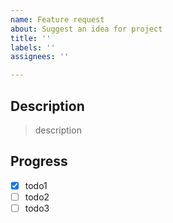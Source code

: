 ```yaml
---
name: Feature request
about: Suggest an idea for project
title: ''
labels: ''
assignees: ''

---
```


## Description

>description

## Progress

- [x] todo1
- [ ] todo2
- [ ] todo3
